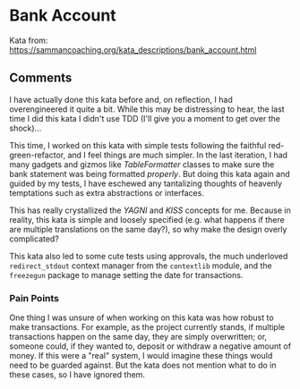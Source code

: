 # Bank Account

Kata from: <https://sammancoaching.org/kata_descriptions/bank_account.html>

## Comments

I have actually done this kata before and, on reflection, I had overengineered
it quite a bit. While this may be distressing to hear, the last time I did this
kata I didn't use TDD (I'll give you a moment to get over the shock)...

This time, I worked on this kata with simple tests following the faithful
red-green-refactor, and I feel things are much simpler. In the last iteration,
I had many gadgets and gizmos like _TableFormatter_ classes to make sure the
bank statement was being formatted _properly_. But doing this kata again and
guided by my tests, I have eschewed any tantalizing thoughts of heavenly
temptations such as extra abstractions or interfaces.

This has really crystallized the _YAGNI_ and _KISS_ concepts for me. Because in
reality, this kata is simple and loosely specified (e.g. what happens if there
are multiple translations on the same day?), so why make the design overly
complicated?

This kata also led to some cute tests using approvals, the much underloved
`redirect_stdout` context manager from the `contextlib` module, and the
`freezegun` package to manage setting the date for transactions.

### Pain Points

One thing I was unsure of when working on this kata was how robust to make
transactions. For example, as the project currently stands, if multiple
transactions happen on the same day, they are simply overwritten; or, someone
could, if they wanted to, deposit or withdraw a negative amount of money.
If this were a "real" system, I would imagine these things would need to be
guarded against. But the kata does not mention what to do in these cases, so I
have ignored them.
